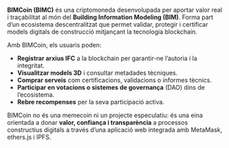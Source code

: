 **BIMCoin (BIMC)** és una criptomoneda desenvolupada per aportar valor real i traçabilitat al món del **Building Information Modeling (BIM)**. Forma part d’un ecosistema descentralitzat que permet validar, protegir i certificar models digitals de construcció mitjançant la tecnologia blockchain.

Amb BIMCoin, els usuaris poden:

- **Registrar arxius IFC** a la blockchain per garantir-ne l’autoria i la integritat.
- **Visualitzar models 3D** i consultar metadades tècniques.
- **Comprar serveis** com certificacions, validacions o informes tècnics.
- **Participar en votacions o sistemes de governança** (DAO) dins de l’ecosistema.
- **Rebre recompenses** per la seva participació activa.

BIMCoin no és una memecoin ni un projecte especulatiu: és una eina orientada a donar **valor, confiança i transparència** a processos constructius digitals a través d’una aplicació web integrada amb MetaMask, ethers.js i IPFS.